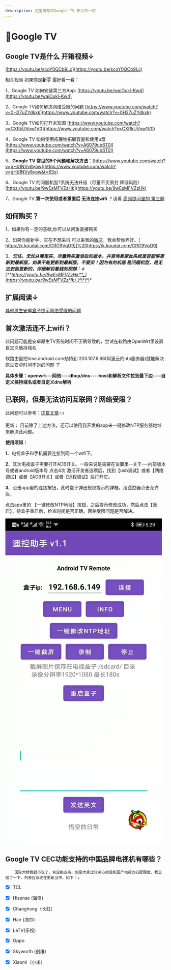 ```yaml
---
description: 这里撰写和Google TV 相关的一切
---
```


# 🎈Google TV

##  Google TV是什么 开箱视频↓

 [https://youtu.be/scoY0QCb9Lc](https://youtu.be/scoY0QCb9Lc)

 相关视频 如果你是**新手** 最好看一看： 

1、Google TV 如何安装第三方App: [https://youtu.be/waiOukl-Kw4](https://youtu.be/waiOukl-Kw4) 

2、Google TV如何解决网络受限的问题 [https://www.youtube.com/watch?v=0H27uZYdkxk](https://www.youtube.com/watch?v=0H27uZYdkxk) 

3、Google TV如何打开未知源 [https://www.youtube.com/watch?v=CXRkUVow1V0](https://www.youtube.com/watch?v=CXRkUVow1V0) 

4、Google TV 如何使用拓展物拓展容量和使用u盘 [https://www.youtube.com/watch?v=A6079ub6T0I](https://www.youtube.com/watch?v=A6079ub6T0I)

5、**Google TV 常见的5个问题和解决方法**：[https://www.youtube.com/watch?v=gHb1NVy8yow](https://www.youtube.com/watch?v=gHb1NVy8yow&t=63s)

6、Google TV 的问题机型?系统无法升级（尽量不买原封 降低风险） [https://youtu.be/9wEsMFVZzHk](https://youtu.be/9wEsMFVZzHk)

7、Google TV **第一次使用或者重置后 无法连接wifi** ？请看 [ 高频提问里的 第三题](../gao-pin-ti-wen.md)

##  如何购买？

 1、如果你有一定的基础,你可以从闲鱼直接购买

 2、如果你是新手、实在不想采坑 可以来我的[微店](%20https://k.koudai.com/CRG9VqO9)，我会帮你弄好。[ https://k.koudai.com/CRG9VqO9](%20https://k.koudai.com/CRG9VqO9)

 3、_**记住，无论从哪里买，尽量购买激活后的版本，并咨询卖家此系统是否能够更新到最新版，如果不能更新到最新版，不要买！因为有的机器 是问题机型，是无法安装更新的，详细解说看我的视频：↓**_ [_**https://youtu.be/9wEsMFVZzHk**_](https://youtu.be/9wEsMFVZzHk)_\*\*\*\*_



##  扩展阅读↓

  [其他原生安卓盒子提示网络受限的问题](../test/google-tv-xiu-gai-ntp-fu-wu-qi-di-zhi.md)

##  首次激活连不上wifi？

此问题可能是安卓原生TV系统时间不正确导致的，尝试在软路由OpenWrt里设置自定义劫持域名 

软路由里把time.android.com劫持到 203.107.6.88\(阿里云的ntp服务器\)就能解决原生安卓时间不对的问题 了 

**具体步骤：openwrt---网络----dhcp/dns----host和解析文件拉到最下边----自定义挟持域名或者自定义dns解析**

##  已联网，但是无法访问互联网？网络受限？

 此问题可以参考：[这篇文章](../test/google-tv-xiu-gai-ntp-fu-wu-qi-di-zhi.md)👈

 更新： 目前除了上述方法，还可以使用我开发的app来一键修改NTP服务器地址来解决此问题。

 **使用须知：**

**1**、电视盒子和手机需要连接到同一个wifi下。

**2**、其次电视盒子需要打开ADB开关。一般来说是需要在设置里--关于---内部版本号或者android版本号 点击4次 激活开发者选项后，找到【usb调试】或者【网络调试】或者【ADB开关】或者【远程调试】后打开它。

**3**、点击app里的连接按钮，此时盒子弹出授权提示的弹框，用遥控器点击允许后，

  点击app里的 【一键修改NTP地址】按钮，之后提示修改成功，然后点击【重启】，待盒子重启后，检查时间是否正确。网络受限问题是否解决。

![](../.gitbook/assets/391621996729_.pic.jpg)

## Google TV CEC功能支持的中国品牌电视机有哪些？

        国际大牌我就不说了，肯定都支持，但是大家比较关心的是和国产电视的匹配程度，我总结了一下，列表应该还在更新当中，如下：↓

* [x] TCL
* [x] Hisense \(海信\)
* [x] Changhong（长虹）
* [x] Hair \(海尔\)
* [x] LeTV\(乐视\)
* [x] Oppo
* [x] Skyworth \(创维\)
* [x] Xiaomi（小米）




